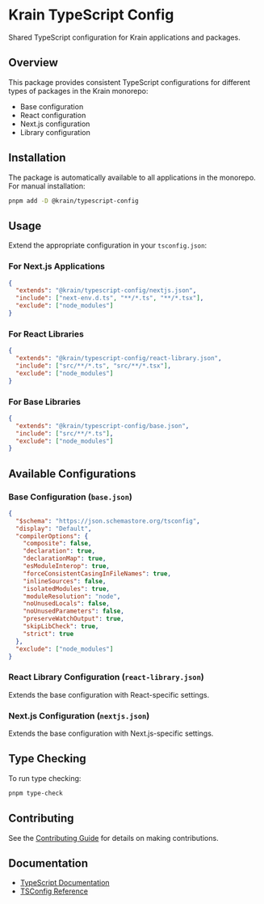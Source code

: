 # Krain TypeScript Config

Shared TypeScript configuration for Krain applications and packages.

## Overview

This package provides consistent TypeScript configurations for different types of packages in the Krain monorepo:

- Base configuration
- React configuration
- Next.js configuration
- Library configuration

## Installation

The package is automatically available to all applications in the monorepo. For manual installation:

```bash
pnpm add -D @krain/typescript-config
```

## Usage

Extend the appropriate configuration in your `tsconfig.json`:

### For Next.js Applications

```json
{
  "extends": "@krain/typescript-config/nextjs.json",
  "include": ["next-env.d.ts", "**/*.ts", "**/*.tsx"],
  "exclude": ["node_modules"]
}
```

### For React Libraries

```json
{
  "extends": "@krain/typescript-config/react-library.json",
  "include": ["src/**/*.ts", "src/**/*.tsx"],
  "exclude": ["node_modules"]
}
```

### For Base Libraries

```json
{
  "extends": "@krain/typescript-config/base.json",
  "include": ["src/**/*.ts"],
  "exclude": ["node_modules"]
}
```

## Available Configurations

### Base Configuration (`base.json`)

```json
{
  "$schema": "https://json.schemastore.org/tsconfig",
  "display": "Default",
  "compilerOptions": {
    "composite": false,
    "declaration": true,
    "declarationMap": true,
    "esModuleInterop": true,
    "forceConsistentCasingInFileNames": true,
    "inlineSources": false,
    "isolatedModules": true,
    "moduleResolution": "node",
    "noUnusedLocals": false,
    "noUnusedParameters": false,
    "preserveWatchOutput": true,
    "skipLibCheck": true,
    "strict": true
  },
  "exclude": ["node_modules"]
}
```

### React Library Configuration (`react-library.json`)

Extends the base configuration with React-specific settings.

### Next.js Configuration (`nextjs.json`)

Extends the base configuration with Next.js-specific settings.

## Type Checking

To run type checking:

```bash
pnpm type-check
```

## Contributing

See the [Contributing Guide](../../docs/CONTRIBUTING.md) for details on making contributions.

## Documentation

- [TypeScript Documentation](https://www.typescriptlang.org/docs/)
- [TSConfig Reference](https://www.typescriptlang.org/tsconfig)
